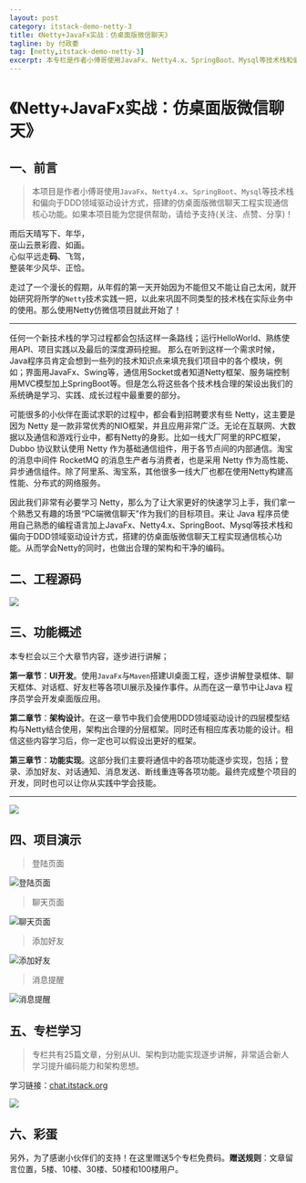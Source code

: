 ```yaml
---
layout: post
category: itstack-demo-netty-3
title: 《Netty+JavaFx实战：仿桌面版微信聊天》
tagline: by 付政委
tag: [netty,itstack-demo-netty-3] 
excerpt: 本专栏是作者小傅哥使用JavaFx、Netty4.x、SpringBoot、Mysql等技术栈和偏向于DDD领域驱动设计方式，搭建的仿桌面版微信聊天工程实现通信核心功能。
---
```


# 《Netty+JavaFx实战：仿桌面版微信聊天》

## 一、前言

>本项目是作者小傅哥使用```JavaFx```、```Netty4.x```、```SpringBoot```、```Mysql```等技术栈和偏向于DDD领域驱动设计方式，搭建的仿桌面版微信聊天工程实现通信核心功能。如果本项目能为您提供帮助，请给予支持(关注、点赞、分享)！

雨后天晴写下、年华，<br/>
巫山云景彩霞、如画。<br/>
心似平远走**码**、飞驾，<br/>
整装年少风华、正恰。<br/>

走过了一个漫长的假期，从年假的第一天开始因为不能但又不能让自己太闲，就开始研究将所学的```Netty```技术实践一把，以此来巩固不同类型的技术栈在实际业务中的使用。那么使用Netty仿微信项目就此开始了！

---

任何一个新技术栈的学习过程都会包括这样一条路线；运行HelloWorld、熟练使用API、项目实践以及最后的深度源码挖掘。 那么在听到这样一个需求时候，Java程序员肯定会想到一些列的技术知识点来填充我们项目中的各个模块，例如；界面用JavaFx、Swing等，通信用Socket或者知道Netty框架、服务端控制用MVC模型加上SpringBoot等。但是怎么将这些各个技术栈合理的架设出我们的系统确是学习、实践、成长过程中最重要的部分。

可能很多的小伙伴在面试求职的过程中，都会看到招聘要求有些 Netty，这主要是因为 Netty 是一款非常优秀的NIO框架，并且应用非常广泛。无论在互联网、大数据以及通信和游戏行业中，都有Netty的身影。比如一线大厂阿里的RPC框架，Dubbo 协议默认使用 Netty 作为基础通信组件，用于各节点间的内部通信。淘宝的消息中间件 RocketMQ 的消息生产者与消费者，也是采用 Netty 作为高性能、异步通信组件。除了阿里系、淘宝系，其他很多一线大厂也都在使用Netty构建高性能、分布式的网络服务。

因此我们非常有必要学习 Netty，那么为了让大家更好的快速学习上手，我们拿一个熟悉又有趣的场景“PC端微信聊天”作为我们的目标项目。来让 Java 程序员使用自己熟悉的编程语言加上JavaFx、Netty4.x、SpringBoot、Mysql等技术栈和偏向于DDD领域驱动设计方式，搭建的仿桌面版微信聊天工程实现通信核心功能。从而学会Netty的同时，也做出合理的架构和干净的编码。

## 二、工程源码

![](https://bugstack.cn/assets/images/2020/project.jpg)

## 三、功能概述

本专栏会以三个大章节内容，逐步进行讲解；

**第一章节**：**UI开发**。使用```JavaFx```与```Maven```搭建UI桌面工程，逐步讲解登录框体、聊天框体、对话框、好友栏等各项UI展示及操作事件。从而在这一章节中让Java 程序员学会开发桌面版应用。

**第二章节**：**架构设计**。在这一章节中我们会使用DDD领域驱动设计的四层模型结构与Netty结合使用，架构出合理的分层框架。同时还有相应库表功能的设计。相信这些内容学习后，你一定也可以假设出更好的框架。

**第三章节**：**功能实现**。这部分我们主要将通信中的各项功能逐步实现，包括；登录、添加好友、对话通知、消息发送、断线重连等各项功能。最终完成整个项目的开发，同时也可以让你从实践中学会技能。

---

![](https://bugstack.cn/assets/images/2020/p-xmind.png)

## 四、项目演示

>登陆页面

![登陆页面](https://bugstack.cn/assets/images/2020/ui-00.png)

>聊天页面

![聊天页面](https://bugstack.cn/assets/images/2020/ui-01.png)

>添加好友

![添加好友](https://bugstack.cn/assets/images/2020/ui-02.png)

>消息提醒

![消息提醒](https://bugstack.cn/assets/images/2020/ui-05.png)

## 五、专栏学习

>专栏共有25篇文章，分别从UI、架构到功能实现逐步讲解，非常适合新人学习提升编码能力和架构思想。

学习链接：[chat.itstack.org](https://chat.itstack.org)

![](https://bugstack.cn/assets/images/2020/invite.jpg)

## 六、彩蛋

另外，为了感谢小伙伴们的支持！在这里赠送5个专栏免费码。**赠送规则**：文章留言位置，5楼、10楼、30楼、50楼和100楼用户。


